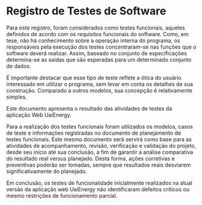 # Registro de Testes de Software

Para este registro, foram considerados como testes funcionais, aqueles definidos de acordo com os requisitos funcionais do software. Como, em tese, não há conhecimento sobre a operação interna do programa, os responsáveis pela execução dos testes concentraram-se nas funções que o software deverá realizar. Assim, baseado no conjunto de especificações determina-se as saídas que são esperadas para um determinado conjunto de dados.

É importante destacar que esse tipo de teste reflete a ótica do usuário interessado em utilizar o programa, sem levar em conta os detalhes de sua construção. Comparado a outros modelos, sua concepção é relativamente simples.

Este documento apresenta o resultado das atividades de testes da aplicação Web UaiEnergy. 

Para a realização dos testes funcionais foram utilizados os modelos, casos de teste e informações registradas no documento de planejamento de testes funcionais. Este mesmo documento será servirá como base para as atividades de acompanhamento, revisão, verificação e validação do projeto, desde seu início até sua conclusão, a fim de garantir a análise comparativa do resultado real versus planejado. Desta forma, ações corretivas e preventivas poderão ser tomadas, sempre que resultados reais desviarem significativamente do planejado.

Em conclusão, os testes de funcionalidade inicialmente realizados na atual versão da aplicação web UaiEnergy não identificaram defeitos críticos ou mesmo restrições de funcionamento parcial.
